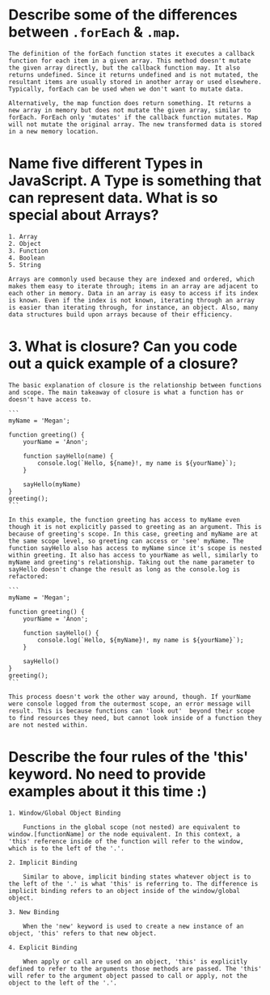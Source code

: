 # Describe some of the differences between `.forEach` & `.map`.

    The definition of the forEach function states it executes a callback function for each item in a given array. This method doesn't mutate the given array directly, but the callback function may. It also returns undefined. Since it returns undefined and is not mutated, the resultant items are usually stored in another array or used elsewhere. Typically, forEach can be used when we don't want to mutate data.

    Alternatively, the map function does return something. It returns a new array in memory but does not mutate the given array, similar to forEach. ForEach only 'mutates' if the callback function mutates. Map will not mutate the original array. The new transformed data is stored in a new memory location.

# Name five different Types in JavaScript. A Type is something that can represent data. What is so special about Arrays?

    1. Array
    2. Object
    3. Function
    4. Boolean
    5. String

    Arrays are commonly used because they are indexed and ordered, which makes them easy to iterate through; items in an array are adjacent to each other in memory. Data in an array is easy to access if its index is known. Even if the index is not known, iterating through an array is easier than iterating through, for instance, an object. Also, many data structures build upon arrays because of their efficiency.

# 3. What is closure? Can you code out a quick example of a closure?

    The basic explanation of closure is the relationship between functions and scope. The main takeaway of closure is what a function has or doesn't have access to.

    ```
    myName = 'Megan';

    function greeting() {
        yourName = 'Anon';

        function sayHello(name) {
            console.log(`Hello, ${name}!, my name is ${yourName}`);
        }

        sayHello(myName)
    }
    greeting();
    ```

    In this example, the function greeting has access to myName even though it is not explicitly passed to greeting as an argument. This is because of greeting's scope. In this case, greeting and myName are at the same scope level, so greeting can access or 'see' myName. The function sayHello also has access to myName since it's scope is nested within greeting. It also has access to yourName as well, similarly to myName and greeting's relationship. Taking out the name parameter to sayHello doesn't change the result as long as the console.log is refactored:

    ```
    myName = 'Megan';

    function greeting() {
        yourName = 'Anon';

        function sayHello() {
            console.log(`Hello, ${myName}!, my name is ${yourName}`);
        }

        sayHello()
    }
    greeting();
    ```

    This process doesn't work the other way around, though. If yourName were console logged from the outermost scope, an error message will result. This is because functions can 'look out'  beyond their scope to find resources they need, but cannot look inside of a function they are not nested within.

# Describe the four rules of the 'this' keyword. No need to provide examples about it this time :)

    1. Window/Global Object Binding

        Functions in the global scope (not nested) are equivalent to window.[functionName] or the node equivalent. In this context, a 'this' reference inside of the function will refer to the window, which is to the left of the '.'.

    2. Implicit Binding

        Similar to above, implicit binding states whatever object is to the left of the '.' is what 'this' is referring to. The difference is implicit binding refers to an object inside of the window/global object.

    3. New Binding

        When the 'new' keyword is used to create a new instance of an object, 'this' refers to that new object.

    4. Explicit Binding

        When apply or call are used on an object, 'this' is explicitly defined to refer to the arguments those methods are passed. The 'this' will refer to the argument object passed to call or apply, not the object to the left of the '.'.
